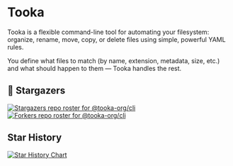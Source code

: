 # Tooka

Tooka is a flexible command-line tool for automating your filesystem: organize, rename, move, copy, or delete files using simple, powerful YAML rules.

You define what files to match (by name, extension, metadata, size, etc.) and what should happen to them — Tooka handles the rest.

## 🌟 Stargazers

[![Stargazers repo roster for @tooka-org/cli](https://reporoster.com/stars/dark/tooka-org/tooka)](https://github.com/tooka-org/tooka/stargazers)
[![Forkers repo roster for @tooka-org/cli](https://reporoster.com/forks/dark/tooka-org/tooka)](https://github.com/tooka-org/tooka/network/members)
## Star History

<a href="https://www.star-history.com/#tooka-org/cli&Date">
 <picture>
   <source media="(prefers-color-scheme: dark)" srcset="https://api.star-history.com/svg?repos=tooka-org/tooka&type=Date&theme=dark" />
   <source media="(prefers-color-scheme: light)" srcset="https://api.star-history.com/svg?repos=tooka-org/tooka&type=Date" />
   <img alt="Star History Chart" src="https://api.star-history.com/svg?repos=tooka-org/tooka&type=Date" />
 </picture>
</a>
